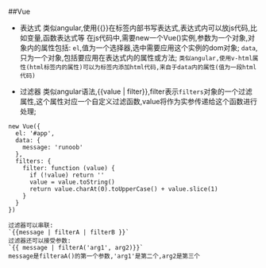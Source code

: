 ##Vue

- 表达式
	类似angular,使用{{}}在标签内部书写表达式,表达式内可以放js代码,比如变量,函数表达式等
	在js代码中,需要new一个Vue()实例,参数为一个对象,对象内的属性包括:
	`el`,值为一个选择器,选中需要应用这个实例的dom对象;
	`data`,只为一个对象,包括要应用在表达式内的属性或方法;
	`类似angular,使用v-html属性(html标签内的属性)可以为标签内添加html代码,来自于data内的属性(值为一段html代码)`

- 过滤器
	类似angular语法,{{value | filter}},filter表示`filters`对象的一个过滤属性,这个属性对应一个自定义过滤函数,value将作为实参传递给这个函数进行处理;
```
new Vue({
  el: '#app',
  data: {
    message: 'runoob'
  },
  filters: {
    filter: function (value) {
      if (!value) return ''
      value = value.toString()
      return value.charAt(0).toUpperCase() + value.slice(1)
    }
  }
})
```
	过滤器可以串联:
	`{{message | filterA | filterB }}`
	过滤器还可以接受参数:
	`{{ message | filterA('arg1', arg2)}}`
	message是filteraA()的第一个参数,'arg1'是第二个,arg2是第三个